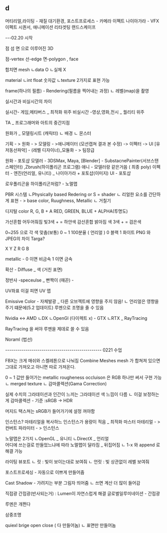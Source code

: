 d
--
머티리얼,라이팅 - 재질 
대기환경, 
포스트프로세스 - 카메라 이펙트
나이아가라 - VFX 이펙트
시퀀서, 애니메이션 리타겟팅
랜드스케이프


---02.20 시작 

점 섬 면 으로 이루어진 3D

점-vertex
선-edge
면-polygon , face

합치면 mesh 
ㄴdata O
ㄴ실체 X

material 
ㄴint float 숫자값
ㄴtexture 
2가지로 표현 가능

frame(하나의 필름) - Rendering(필름을 찍어내는 과정)
ㄴ 레벨(map)을 촬영

실시간과 비실시간의 차이

실시간- 게임,메타버스 _ 최적화 위주
비실시간 -영상,영화,전시  _ 퀄리티 위주

TA _ 프로그래머와 아트의 중간지점

원화가 _ 모델링시트 (캐릭터)
          ㄴ 배경
	ㄴ 몬스터

기획 - > 원화 - > 모델링 - >애니메이터 (모션캡쳐 결과 본 수정) -> 이펙터 -> UI
  [유저동선파악] - (레벨 디자이너)_모듈화  - > 팀장급 

원화 - 포토샵
모델러 - 3DSMax, Maya, [Blender]   - SubstacnePainter(서브스탠스페인터) ,Zbrush(하이폴리곤 프로그램)
애니 -  모델러랑 같은거씀 ( 최종 poly)
이펙터 - 엔진(언리얼, 유니티) _ 나이아가라 + 포토샵(이미지)
UI - 포토샵

로우폴리곤을 하이폴리곤처럼? - 노멀맵

PBR 시스템
ㄴPhysically based Redering or S = shader
 ㄴ 리얼한 요소를 간단하게 표현  - > base color, Ruughness, Metallic
					    ㄴ 거칠기

디지털 color
R, G, B + A
RED, GREEN, BLUE + ALPHA(투명도)

가산혼합 어두어줘짐 빛3색 + = 하얀색
감산혼합 밝아짐      색 3색 + = 검은색

0~255 으로 각 색 맞춤(보통)
0 ~ 1 100분율 ( 언리얼 )
0 블랙
1 화이트
 PNG 와 JPEG의 차이  Targa?

X Y Z 
R G B

metallic - 0 이면 비금속 1 이면 금속

확산 - Diffuse _ 색
(거친 표면)

정반사 -speceulse _ 빤짝이
(매끈)        - 

UV좌표 이걸 피면 UV 맵

Emissive Color - 자체발광 _ 다른 오브젝트에 영향을 주지 않음!
 ㄴ 언리얼은 영향을 주기 떄문에(5.2 업데이트) 루멘으로 조명을 줄 수 있음

Nvidia <-> AMD
ㄴDX	    ㄴOpenGl 
    (다이렉트 x) - GTX
	        ㄴRTX  _ RayTracing

RayTracing 을 써야 루멘을 제데로 쓸 수 있음

Noraml (법선)

------------------------------------------------ 0221 수업

FBX는 크게 매쉬와 스켈레톤으로 나눠짐
Combine Meshes
mesh 가 합쳐져 있으면 그대로 가져오고 아니면 따로 가져온다.

0 ~ 1 값만 들어가는 
metallic rougheness occluison 은 RGB 하나만 써서 구현 가능
ㄴ merged texture
ㄴ 감마콜렉션(Gama Correction)

실제 수치의 그라데이션과 인간이 느끼는 그라데이션 색 느낌이 다름
ㄴ 이걸 보정하는게 감마콜렉션   - 기준 :sRGB -> HDR

머지드 택스쳐는 sRGB가 들어가기에 설정 꺼야함

인스턴스? 마테리얼을 복사하느 인스턴스가 용량이 적음 _ 최적화
마스터 마테리얼 - > 컨버트 파라미터 - > 인스턴스

노말맵은 2가지
ㄴOpenGL _ 유니티
ㄴDirectX _ 언리얼  
어디에 쓰는걸로 만들었느냐에 따라 노멀맵이 달라짐 _ 뒤집어짐
ㄴ 1-x 와 append 로 해결 가능

라이팅
뷰포트 
ㄴ 릿 : 빛이 보이는대로 보여줘
ㄴ 언릿 : 빛 상관없이 레벨 보여줘

포스트프로세싱 - 자동으로 이쁘게 만들어줌

Cast Shadow - 가려지는 부분 그림자 띄어줌
ㄴ 쓰면 계산 더 많이 들어감

직접광 간접광(반사되는거)   :  Lumen이 자연스럽게 해결
글로벌일루미네이션 - 간접광 

루멘은 개쩐다

삼중조명

quiexl brige  open close ( 다 만들어놈)
                 ㄴ 표면만 만들어놈

